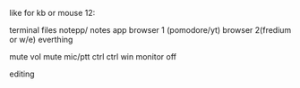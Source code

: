 like for kb or mouse 12:

terminal
files
notepp/
notes app
browser 1 (pomodore/yt) browser 2(fredium or w/e)
everthing

mute vol
mute mic/ptt
ctrl
ctrl win
monitor off

editing


